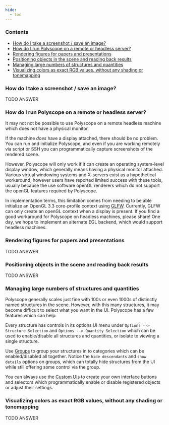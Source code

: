 ```yaml
---
hide:
  - toc
---
```


### **Contents**

- [How do I take a screenshot / save an image?](#how-do-i-take-a-screenshot-save-an-image)
- [How do I run Polyscope on a remote or headless server?](#how-do-i-run-polyscope-on-a-remote-or-headless-server)
- [Rendering figures for papers and presentations](#rendering-figures-for-papers-and-presentations)
- [Positioning objects in the scene and reading back results](#positioning-objects-in-the-scene-and-reading-back-results)
- [Managing large numbers of structures and quantities](#managing-large-numbers-of-structures-and-quantities)
- [Visualizing colors as exact RGB values, without any shading or tonemapping](#visualizing-colors-as-exact-rgb-values-without-any-shading-or-tonemapping)

<!-- TODO -->
<!-- - How to use floating images to visualize renders of the scene -->
<!-- - How to adjust color map limits -->
<!-- - How do I do more advanced interaction? (use imgui) -->
<!-- - How do I make sure vector lengths are consistently scaled? -->
<!-- - How do I make sure color map limits are consistent? -->
<!-- - How do I set and restore camera poses/views (json & copy-paste) -->
<!-- - give focus on show -->


### **How do I take a screenshot / save an image?**

TODO ANSWER


### **How do I run Polyscope on a remote or headless server?**

It may not not be possible to use Polyscope on a remote headless machine which does not have a physical monitor. 

If the machine _does_ have a display attached, there should be no problem. You can run and initialize Polyscope, and even if you are working remotely via script or SSH you can programmatically capture screenshots of the rendered scene. 

However, Polyscope will only work if it can create an operating system-level display window, which generally means having a physical monitor attached. Various virtual windowing systems and X-servers exist as a hypothetical workaround, however users have reported limited success with these tools, usually because the use software openGL renderers which do not support the openGL features required by Polyscope.

In implementation terms, this limitation comes from needing to be able initialize an OpenGL 3.3 core-profile context using [GLFW](https://www.glfw.org/). Currently, GLFW can only create an openGL context when a display is present. If you find a good workaround for Polyscope on headless machines, please share! One day, we hope to implement an alternate EGL backend, which would support headless machines.


### **Rendering figures for papers and presentations**

TODO ANSWER


### **Positioning objects in the scene and reading back results**

TODO ANSWER


### **Managing large numbers of structures and quantities**

Polyscope generally scales just fine with 100s or even 1000s of distinctly named structures in the scene. However, with this many structures, it may become difficult to select what you want in the UI. Polyscope has a few features which can help:

Every structure has controls in its options UI menu under `Options --> Structure Selection` and `Options --> Quantity Selection` which can be used to enable/disable all structures and quantities, or isolate to viewing a single structure.

Use [Groups](/features/groups/) to group your structures in to categories which can be enabled/disabled all together. Notice the `hide descendants` and `show details` options on groups, which can totally hide structures from the UI while still offering some control via the group.

You can always use the [Custom UIs](/features/callbacks_and_UIs/) to create your own interface buttons and selectors which programmatically enable or disable registered objects or adjust their settings.


### **Visualizing colors as exact RGB values, without any shading or tonemapping**

TODO ANSWER


